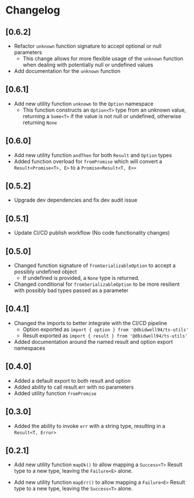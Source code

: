 # Changelog

## [0.6.2]
- Refactor `unknown` function signature to accept optional or null parameters
  - This change allows for more flexible usage of the `unknown` function when dealing with potentially null or undefined values
- Add documentation for the `unknown` function

## [0.6.1]
- Add new utility function `unknown` to the `Option` namespace
  - This function constructs an `Option<T>` type from an unknown value, returning a `Some<T>` if the value is not null or undefined, otherwise returning `None`

## [0.6.0]

- Add new utility function `andThen` for both `Result` and `Option` types
- Added function overload for `fromPromise` which will convert a `Result<Promise<T>, E>` to a `Promise<Result<T, E>>`

## [0.5.2]

- Upgrade dev dependencies and fix dev audit issue

## [0.5.1]

- Update CI/CD publish workflow (No code functionality changes)

## [0.5.0]

- Changed function signature of `fromSerializableOption` to accept a possibly undefined object
  - If undefined is provided, a `None` type is returned.
- Changed conditional for `fromSerializableOption` to be more resilient with
  possibly bad types passed as a parameter

## [0.4.1]

- Changed the imports to better integrate with the CI/CD pipeline
  - Option exported as `import { option } from '@dbidwell94/ts-utils'`
  - Result exported as `import { result } from '@dbidwell94/ts-utils'`
- Added documentation around the named result and option export namespaces

## [0.4.0]

- Added a default export to both result and option
- Added ability to call result.err with no parameters
- Added utility function `fromPromise`

## [0.3.0]

- Added the ability to invoke `err` with a string type,
  resulting in a `Result<T, Error>`

## [0.2.1]

- Add new utility function `mapOk()` to allow mapping
  a `Success<T>` Result type to a new type, leaving
  the `Failure<E>` alone.

- Add new utility function `mapErr()` to allow mapping
  a `Failure<E>` Result type to a new type, leaving
  the `Success<T>` alone.
